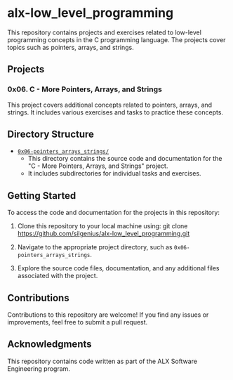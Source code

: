 # alx-low_level_programming

This repository contains projects and exercises related to low-level programming concepts in the C programming language. The projects cover topics such as pointers, arrays, and strings.

## Projects

### 0x06. C - More Pointers, Arrays, and Strings

This project covers additional concepts related to pointers, arrays, and strings. It includes various exercises and tasks to practice these concepts.

## Directory Structure

- [`0x06-pointers_arrays_strings/`](./0x06-pointers_arrays_strings)
  - This directory contains the source code and documentation for the "C - More Pointers, Arrays, and Strings" project.
  - It includes subdirectories for individual tasks and exercises.

## Getting Started

To access the code and documentation for the projects in this repository:

1. Clone this repository to your local machine using:
git clone https://github.com/silgenius/alx-low_level_programming.git

2. Navigate to the appropriate project directory, such as `0x06-pointers_arrays_strings`.

3. Explore the source code files, documentation, and any additional files associated with the project.

## Contributions

Contributions to this repository are welcome! If you find any issues or improvements, feel free to submit a pull request.

## Acknowledgments

This repository contains code written as part of the ALX Software Engineering program.

